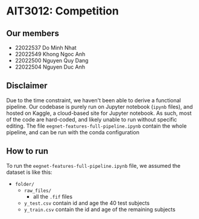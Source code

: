 # AIT3012: Competition
## Our members
- 22022537 Do Minh Nhat 
- 22022549 Khong Ngoc Anh 
- 22022500 Nguyen Quy Dang 
- 22022504 Nguyen Duc Anh

## Disclaimer 
Due to the time constraint, we haven't been able to derive a functional pipeline. Our codebase is purely run on Jupyter notebook (`ipynb` files), and hosted on Kaggle, a cloud-based site for Jupyter notebook. As such, most of the code are hard-coded, and likely unable to run without specific editing. The file `eegnet-features-full-pipeline.ipynb` contain the whole pipeline, and can be run with the conda configuration

## How to run 
To run the `eegnet-features-full-pipeline.ipynb` file, we assumed the dataset is like this:
- `folder/`
    - `raw_files/`
        - all the `.fif` files
    - `y_test.csv` contain id and age the 40 test subjects
    - `y_train.csv` contain the id and age of the remaining subjects